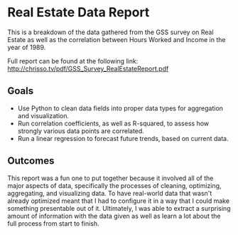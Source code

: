 # Real Estate Data Report

This is a breakdown of the data gathered from the GSS survey on Real Estate as well as the correlation between Hours Worked and Income in the year of 1989.

Full report can be found at the following link: http://chrisso.tv/pdf/GSS_Survey_RealEstateReport.pdf

## Goals

- Use Python to clean data fields into proper data types for aggregation and visualization.
- Run correlation coefficients, as well as R-squared, to assess how strongly various data points are correlated.
- Run a linear regression to forecast future trends, based on current data.

## Outcomes  

This report was a fun one to put together because it involved all of the major aspects of data, specifically the processes of cleaning, optimizing, aggregating, and visualizing data. To have real-world data that wasn't already optimized meant that I had to configure it in a way that I could make something presentable out of it. Ultimately, I was able to extract a surprising amount of information with the data given as well as learn a lot about the full process from start to finish. 

